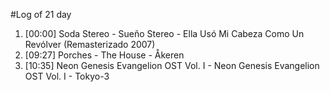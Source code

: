 #Log of 21 day

1. [00:00] Soda Stereo - Sueño Stereo - Ella Usó Mi Cabeza Como Un Revólver (Remasterizado 2007)
1. [09:27] Porches - The House - Åkeren
1. [10:35] Neon Genesis Evangelion OST Vol. I - Neon Genesis Evangelion OST Vol. I - Tokyo-3
